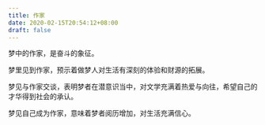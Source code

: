 ```yaml
---
title: 作家
date: 2020-02-15T20:54:12+08:00
draft: false
---
```


梦中的作家，是奋斗的象征。


梦里见到作家，预示着做梦人对生活有深刻的体验和财源的拓展。


梦见与作家交谈，表明梦者在潜意识当中，对文学充满着热爱与向往，希望自己的才华得到社会的承认。


梦见自己成为作家，意味着梦者阅历增加，对生活充满信心。
